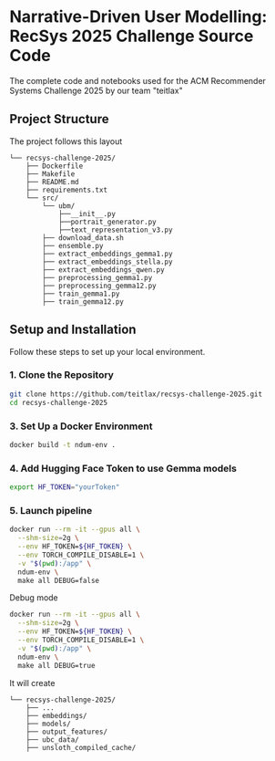 # Narrative-Driven User Modelling: RecSys 2025 Challenge Source Code
The complete code and notebooks used for the ACM Recommender Systems Challenge 2025 by our team "teitlax"

## Project Structure

The project follows this layout

    └── recsys-challenge-2025/
        ├── Dockerfile    
        ├── Makefile             
        ├── README.md               
        ├── requirements.txt    
        └── src/
            └── ubm/
                ├──__init__.py
                ├──portrait_generator.py
                ├──text_representation_v3.py
            ├── download_data.sh           
            ├── ensemble.py
            ├── extract_embeddings_gemma1.py
            ├── extract_embeddings_stella.py
            ├── extract_embeddings_qwen.py
            ├── preprocessing_gemma1.py
            ├── preprocessing_gemma12.py
            ├── train_gemma1.py
            ├── train_gemma12.py
        
## Setup and Installation
Follow these steps to set up your local environment.

### 1. Clone the Repository
```bash
git clone https://github.com/teitlax/recsys-challenge-2025.git
cd recsys-challenge-2025
```

### 3. Set Up a Docker Environment
```bash
docker build -t ndum-env .
```

### 4. Add Hugging Face Token to use Gemma models
```bash
export HF_TOKEN="yourToken"
```

### 5. Launch pipeline
```bash
docker run --rm -it --gpus all \
  --shm-size=2g \
  --env HF_TOKEN=${HF_TOKEN} \
  --env TORCH_COMPILE_DISABLE=1 \
  -v "$(pwd):/app" \
  ndum-env \
  make all DEBUG=false
```
Debug mode 

```bash
docker run --rm -it --gpus all \
  --shm-size=2g \
  --env HF_TOKEN=${HF_TOKEN} \
  --env TORCH_COMPILE_DISABLE=1 \
  -v "$(pwd):/app" \
  ndum-env \
  make all DEBUG=true
```

It will create 

    └── recsys-challenge-2025/
        ├── ... 
        ├── embeddings/
        ├── models/
        ├── output_features/ 
        ├── ubc_data/      
        ├── unsloth_compiled_cache/ 
